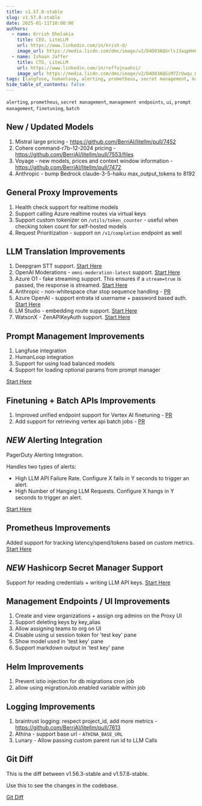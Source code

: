 ```yaml
---
title: v1.57.8-stable
slug: v1.57.8-stable
date: 2025-01-11T10:00:00
authors:
  - name: Krrish Dholakia
    title: CEO, LiteLLM
    url: https://www.linkedin.com/in/krish-d/
    image_url: https://media.licdn.com/dms/image/v2/D4D03AQGrlsJ3aqpHmQ/profile-displayphoto-shrink_400_400/B4DZSAzgP7HYAg-/0/1737327772964?e=1749686400&v=beta&t=Hkl3U8Ps0VtvNxX0BNNq24b4dtX5wQaPFp6oiKCIHD8
  - name: Ishaan Jaffer
    title: CTO, LiteLLM
    url: https://www.linkedin.com/in/reffajnaahsi/
    image_url: https://media.licdn.com/dms/image/v2/D4D03AQGiM7ZrUwqu_Q/profile-displayphoto-shrink_800_800/profile-displayphoto-shrink_800_800/0/1675971026692?e=1741824000&v=beta&t=eQnRdXPJo4eiINWTZARoYTfqh064pgZ-E21pQTSy8jc
tags: [langfuse, humanloop, alerting, prometheus, secret management, management endpoints, ui, prompt management, finetuning, batch]
hide_table_of_contents: false
---
```


`alerting`, `prometheus`, `secret management`, `management endpoints`, `ui`, `prompt management`, `finetuning`, `batch`


## New / Updated Models

1. Mistral large pricing - https://github.com/BerriAI/litellm/pull/7452
2. Cohere command-r7b-12-2024 pricing - https://github.com/BerriAI/litellm/pull/7553/files
3. Voyage - new models, prices and context window information - https://github.com/BerriAI/litellm/pull/7472
4. Anthropic - bump Bedrock claude-3-5-haiku max_output_tokens to 8192

## General Proxy Improvements

1. Health check support for realtime models 
2. Support calling Azure realtime routes via virtual keys 
3. Support custom tokenizer on `/utils/token_counter` - useful when checking token count for self-hosted models 
4. Request Prioritization - support on `/v1/completion` endpoint as well 

## LLM Translation Improvements

1. Deepgram STT support. [Start Here](https://docs.litellm.ai/docs/providers/deepgram)
2. OpenAI Moderations - `omni-moderation-latest` support. [Start Here](https://docs.litellm.ai/docs/moderation)
3. Azure O1 - fake streaming support. This ensures if a `stream=true` is passed, the response is streamed. [Start Here](https://docs.litellm.ai/docs/providers/azure)
4. Anthropic - non-whitespace char stop sequence handling - [PR](https://github.com/BerriAI/litellm/pull/7484)
5. Azure OpenAI - support entrata id username + password based auth. [Start Here](https://docs.litellm.ai/docs/providers/azure#entrata-id---use-tenant_id-client_id-client_secret)
6. LM Studio - embedding route support. [Start Here](https://docs.litellm.ai/docs/providers/lm-studio)
7. WatsonX - ZenAPIKeyAuth support. [Start Here](https://docs.litellm.ai/docs/providers/watsonx)
    
## Prompt Management Improvements

1. Langfuse integration
2. HumanLoop integration 
3. Support for using load balanced models 
4. Support for loading optional params from prompt manager 

[Start Here](https://docs.litellm.ai/docs/proxy/prompt_management)

## Finetuning + Batch APIs Improvements

1. Improved unified endpoint support for Vertex AI finetuning - [PR](https://github.com/BerriAI/litellm/pull/7487)
2. Add support for retrieving vertex api batch jobs - [PR](https://github.com/BerriAI/litellm/commit/13f364682d28a5beb1eb1b57f07d83d5ef50cbdc)

## *NEW* Alerting Integration

PagerDuty Alerting Integration. 

Handles two types of alerts:

- High LLM API Failure Rate. Configure X fails in Y seconds to trigger an alert.
- High Number of Hanging LLM Requests. Configure X hangs in Y seconds to trigger an alert.


[Start Here](https://docs.litellm.ai/docs/proxy/pagerduty)

## Prometheus Improvements

Added support for tracking latency/spend/tokens based on custom metrics. [Start Here](https://docs.litellm.ai/docs/proxy/prometheus#beta-custom-metrics)

## *NEW* Hashicorp Secret Manager Support 

Support for reading credentials + writing LLM API keys. [Start Here](https://docs.litellm.ai/docs/secret#hashicorp-vault)

## Management Endpoints / UI Improvements

1. Create and view organizations + assign org admins on the Proxy UI
2. Support deleting keys by key_alias
3. Allow assigning teams to org on UI
4. Disable using ui session token for 'test key' pane
5. Show model used in 'test key' pane 
6. Support markdown output in 'test key' pane

## Helm Improvements

1. Prevent istio injection for db migrations cron job
2. allow using migrationJob.enabled variable within job

## Logging Improvements

1. braintrust logging: respect project_id, add more metrics  - https://github.com/BerriAI/litellm/pull/7613
2. Athina - support base url - `ATHINA_BASE_URL`
3. Lunary - Allow passing custom parent run id to LLM Calls 



## Git Diff 

This is the diff between v1.56.3-stable and v1.57.8-stable. 

Use this to see the changes in the codebase. 

[Git Diff](https://github.com/BerriAI/litellm/compare/v1.56.3-stable...189b67760011ea313ca58b1f8bd43aa74fbd7f55)
